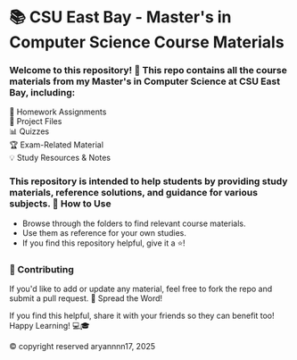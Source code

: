 <h1> 📚 CSU East Bay - Master's in Computer Science Course Materials </h1>

<h3> Welcome to this repository! 🎉 This repo contains all the course materials from my Master's in Computer Science at CSU East Bay, including: </h3>

📝 Homework Assignments <br>
📂 Project Files <br>
📊 Quizzes <br>
🏆 Exam-Related Material <br>
💡 Study Resources & Notes <br>

<h3>This repository is intended to help students by providing study materials, reference solutions, and guidance for various subjects.
🚀 How to Use </h3>

 - Browse through the folders to find relevant course materials. <br>
 - Use them as reference for your own studies. <br>
 - If you find this repository helpful, give it a ⭐! <br>

<h3>🤝 Contributing</h3>

If you'd like to add or update any material, feel free to fork the repo and submit a pull request.
📢 Spread the Word!

If you find this helpful, share it with your friends so they can benefit too! <br>
Happy Learning! 💻🎓

©️ copyright reserved aryannnn17, 2025
